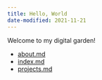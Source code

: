 ```yaml
---
title: Hello, World
date-modified: 2021-11-21
---
```



Welcome to my digital garden!

* [about.md](about.md)
* [index.md](index.md)
* [projects.md](projects.md)
